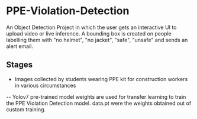 # PPE-Violation-Detection

 An Object Detection Project in which the user gets an interactive UI to upload video or live inference. A bounding box is created on people labelling them with "no helmet", "no jacket", "safe", "unsafe" and sends an alert email. 

## Stages

- Images collected by students wearing PPE kit for construction workers in various circumstances

-- Yolov7 pre-trained model weights are used for transfer learning to train the PPE Violation Detection model. data.pt were the weights obtained out of custom training.
